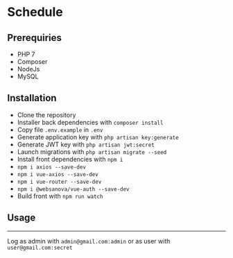 <h1>Schedule</h1>

## Prerequiries

<ul>
  <li>PHP 7</li>
  <li>Composer</li>
  <li>NodeJs</li>
  <li>MySQL</li>
</ul>

## Installation

<ul>
  <li>Clone the repository</li>
  <li>Installer back dependencies with <code>composer install</code></li>
  <li>Copy file <code>.env.example</code> in <code>.env</code></li>
  <li>Generate application key with <code>php artisan key:generate</code></li>
  <li>Generate JWT key with <code>php artisan jwt:secret</code></li>
  <li>Launch migrations with <code>php artisan migrate --seed</code></li>
  <li>Install front dependencies with <code>npm i</code></li>
  <li><code>npm i axios --save-dev</code></li>
  <li><code>npm i vue-axios --save-dev</code></li>
  <li><code>npm i vue-router --save-dev</code></li>
  <li><code>npm i @websanova/vue-auth --save-dev</code></li>
  <li>Build front with <code>npm run watch</code></li>
</ul>

## Usage

<hr>

<p>Log as admin with <code>admin@gmail.com:admin</code> or as user with <code>user@gmail.com:secret</code></p>
